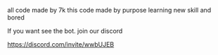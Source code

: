 all code made by 7k this code made by purpose learning new skill and bored

If you want see the bot. join our discord

https://discord.com/invite/wwbUJEB
